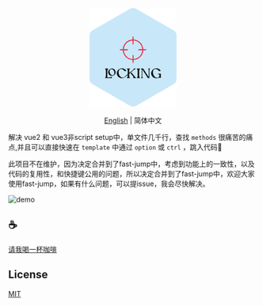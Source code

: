 <p align="center">
<img height="200" src="./assets/kv.png" alt="function-quick-locking">
</p>
<p align="center"> <a href="./README.md">English</a> | 简体中文</p>


解决 vue2 和 vue3非script setup中，单文件几千行，查找 `methods` 很痛苦的痛点,并且可以直接快速在 `template` 中通过 `option` 或 `ctrl` ，跳入代码💨

此项目不在维护，因为决定合并到了fast-jump中，考虑到功能上的一致性，以及代码的复用性，和快捷键公用的问题，所以决定合并到了fast-jump中，欢迎大家使用fast-jump，如果有什么问题，可以提issue，我会尽快解决。

![demo](/assets/demo.gif)

## :coffee:

[请我喝一杯咖啡](https://github.com/Simon-He95/sponsor)

## License

[MIT](./license)

